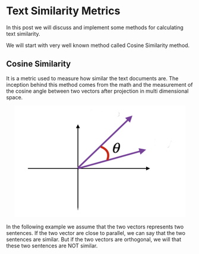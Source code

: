 # Text Similarity Metrics

In this post we will discuss and implement some methods for calculating text similarity.

We will start with very well known method called Cosine Similarity method.

## Cosine Similarity
It is a metric used to measure how similar the text documents are. The inception behind this method comes from the math and the measurement of the cosine angle between two vectors after projection in multi dimensional space.


<p align="center">
  <img width="460" height="300" src="res/angle.png" title="Angle between two vectors" >
</p>

In the following example we assume that the two vectors represents two sentences. 
If the two vector are close to parallel, we can say that the two sentences are similar. But if the two vectors are orthogonal, we will that these two sentences are NOT similar.
